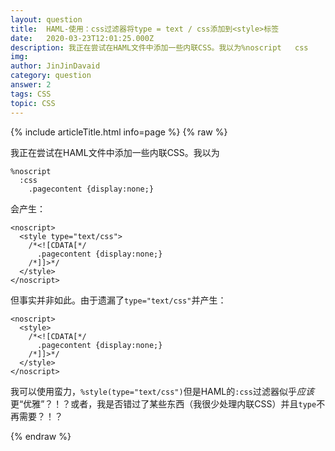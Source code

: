 ```yaml
---
layout: question
title:  HAML-使用：css过滤器将type = text / css添加到<style>标签
date:   2020-03-23T12:01:25.000Z
description: 我正在尝试在HAML文件中添加一些内联CSS。我以为%noscript   css    .pagecontent {display none;}...
img: 
author: JinJinDavaid
category: question
answer: 2
tags: CSS
topic: CSS
---
```

<div class="article-root">
  <div class="article">
    {% include articleTitle.html info=page %}
    {% raw %}
    <div class="article-content"><p><font style="vertical-align: inherit;"><font style="vertical-align: inherit;">我正在尝试在HAML文件中添加一些内联CSS。</font><font style="vertical-align: inherit;">我以为</font></font></p>

<pre><code>%noscript<font></font>
  :css<font></font>
    .pagecontent {display:none;}<font></font>
</code></pre>

<p><font style="vertical-align: inherit;"><font style="vertical-align: inherit;">会产生：</font></font></p>

<pre><code>&lt;noscript&gt;<font></font>
  &lt;style type="text/css"&gt;<font></font>
    /*&lt;![CDATA[*/<font></font>
      .pagecontent {display:none;}<font></font>
    /*]]&gt;*/<font></font>
  &lt;/style&gt;<font></font>
&lt;/noscript&gt;<font></font>
</code></pre>

<p><font style="vertical-align: inherit;"><font style="vertical-align: inherit;">但事实并非如此。</font><font style="vertical-align: inherit;">由于遗漏了</font></font><code>type="text/css"</code><font style="vertical-align: inherit;"><font style="vertical-align: inherit;">并产生：</font></font></p>

<pre><code>&lt;noscript&gt;<font></font>
  &lt;style&gt;<font></font>
    /*&lt;![CDATA[*/<font></font>
      .pagecontent {display:none;}<font></font>
    /*]]&gt;*/<font></font>
  &lt;/style&gt;<font></font>
&lt;/noscript&gt;<font></font>
</code></pre>

<p><font style="vertical-align: inherit;"><font style="vertical-align: inherit;">我可以使用蛮力，</font></font><code>%style(type="text/css")</code><font style="vertical-align: inherit;"><font style="vertical-align: inherit;">但是HAML的</font></font><code>:css</code><font style="vertical-align: inherit;"><font style="vertical-align: inherit;">过滤器似乎</font></font><em><font style="vertical-align: inherit;"><font style="vertical-align: inherit;">应该</font></font></em><font style="vertical-align: inherit;"><font style="vertical-align: inherit;">更“优雅”？！？</font><font style="vertical-align: inherit;">或者，我是否错过了某些东西（我很少处理内联CSS）并且</font></font><code>type</code><font style="vertical-align: inherit;"><font style="vertical-align: inherit;">不再需要？！？</font></font></p></div>
    {% endraw %}
  </div>
  <p style="height: 0;width:0;overflow: hidden;"> 第3009篇《HAML-使用：css过滤器将type = text / css添加到<style>标签》来自Winter(https://github.com/aiyld/aiyld.github.io)的站点</p>
  <div class="discuss-wrapper">
    {% include discussTitle.html info=page %}
    {% raw %}
    <div class="discuss-item">
        <div class="discuss-parent">
          <div class="discuss-meta">
            <span class="discuss-user">DavaidTony宝儿</span>
            <span class="discuss-time">2020.03.23</span>
          </div>
          <div class="discuss-comment"><p><a href="http://developers.whatwg.org/semantics.html#attr-style-type" rel="noreferrer"><code>type</code><font style="vertical-align: inherit;"><font style="vertical-align: inherit;">默认</font></font><code>text/css</code><font style="vertical-align: inherit;"><font style="vertical-align: inherit;">为HTML5版本</font></font></a><font style="vertical-align: inherit;"><font style="vertical-align: inherit;">，并且在实践中（即在浏览器实现中）始终这样做。</font></font></p>

<p><font style="vertical-align: inherit;"><font style="vertical-align: inherit;">所以是的，</font></font><code>type="text/css"</code><font style="vertical-align: inherit;"><font style="vertical-align: inherit;">没有必要（而且从未如此）。</font></font></p></div>
        </div>
        
      </div><div class="discuss-item">
        <div class="discuss-parent">
          <div class="discuss-meta">
            <span class="discuss-user">Jim理查德猿</span>
            <span class="discuss-time">2020.03.23</span>
          </div>
          <div class="discuss-comment"><p><font style="vertical-align: inherit;"></font><code>type</code><font style="vertical-align: inherit;"><font style="vertical-align: inherit;">如果</font></font><code>format</code><font style="vertical-align: inherit;"><font style="vertical-align: inherit;">选项设置为</font></font><code>xhtml</code><font style="vertical-align: inherit;"><font style="vertical-align: inherit;">或，</font><font style="vertical-align: inherit;">则</font><font style="vertical-align: inherit;">Haml将输出</font><font style="vertical-align: inherit;">属性</font></font><code>html4</code><font style="vertical-align: inherit;"><font style="vertical-align: inherit;">。</font><font style="vertical-align: inherit;">如果将格式设置为</font></font><code>html5</code><font style="vertical-align: inherit;"><font style="vertical-align: inherit;">属性，则将省略。</font></font></p>

<p><font style="vertical-align: inherit;"><font style="vertical-align: inherit;">有关</font></font><a href="http://haml.info/docs/yardoc/file.HAML_REFERENCE.html#options"><font style="vertical-align: inherit;"><font style="vertical-align: inherit;">选项</font></font></a><font style="vertical-align: inherit;"><font style="vertical-align: inherit;">和</font></font><a href="https://github.com/haml/haml/blob/3.1.4/lib/haml/filters.rb#L223"><font style="vertical-align: inherit;"><font style="vertical-align: inherit;">CSS过滤器</font></font></a><font style="vertical-align: inherit;"><font style="vertical-align: inherit;">的</font><a href="https://github.com/haml/haml/blob/3.1.4/lib/haml/filters.rb#L223"><font style="vertical-align: inherit;">来源，</font></a><font style="vertical-align: inherit;">请参见</font><a href="http://haml.info/docs/yardoc/file.HAML_REFERENCE.html#options"><font style="vertical-align: inherit;">Haml文档</font></a><font style="vertical-align: inherit;">。</font></font></p>

<p><font style="vertical-align: inherit;"><font style="vertical-align: inherit;">Haml 3.1.x中的默认值为</font></font><code>xhtml</code><font style="vertical-align: inherit;"><font style="vertical-align: inherit;">，但Rails除外（</font></font><code>html5</code><font style="vertical-align: inherit;"><font style="vertical-align: inherit;">因为这是Rails的默认值）。</font><font style="vertical-align: inherit;">在Haml 4+中，默认设置将</font></font><code>html5</code><font style="vertical-align: inherit;"><font style="vertical-align: inherit;">始终存在。</font><font style="vertical-align: inherit;">（当格式为</font></font><code>html4</code><font style="vertical-align: inherit;"><font style="vertical-align: inherit;">或</font><font style="vertical-align: inherit;">时，默认情况下也会在4+中保留CDATA标记</font></font><code>html5</code><font style="vertical-align: inherit;"><font style="vertical-align: inherit;">。）</font></font></p></div>
        </div>
        
      </div>
    {% endraw %}
  </div>
<div>
